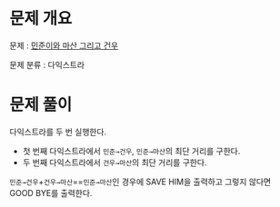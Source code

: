 # 문제 개요

문제 : [민준이와 마산 그리고 건우](https://www.acmicpc.net/problem/18223)

문제 분류 : 다익스트라

# 문제 풀이

다익스트라를 두 번 실행한다.

- 첫 번째 다익스트라에서 `민준→건우`, `민준→마산`의 최단 거리를 구한다.
- 두 번째 다익스트라에서 `건우→마산`의 최단 거리를 구한다.

`민준→건우`+`건우→마산`==`민준→마산`인 경우에 SAVE HIM을 출력하고 그렇지 않다면 GOOD BYE를 출력한다.
